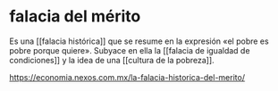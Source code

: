 # falacia del mérito
Es una [[falacia histórica]] que se resume en la expresión «el pobre es pobre porque quiere». Subyace en ella la [[falacia de igualdad de condiciones]] y la idea de una [[cultura de la pobreza]].

https://economia.nexos.com.mx/la-falacia-historica-del-merito/
